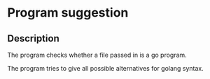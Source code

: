 # Program suggestion

## Description

The program checks whether a file passed in is a go program.

The program tries to give all possible alternatives for golang syntax.
